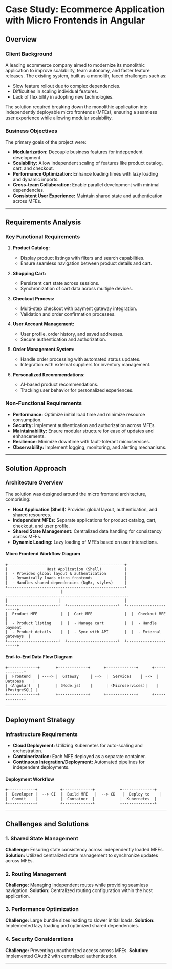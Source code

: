 # Case Study: Ecommerce Application with Micro Frontends in Angular

## Overview

### **Client Background**
A leading ecommerce company aimed to modernize its monolithic application to improve scalability, team autonomy, and faster feature releases. The existing system, built as a monolith, faced challenges such as:

- Slow feature rollout due to complex dependencies.
- Difficulties in scaling individual features.
- Lack of flexibility in adopting new technologies.

The solution required breaking down the monolithic application into independently deployable micro frontends (MFEs), ensuring a seamless user experience while allowing modular scalability.

### **Business Objectives**

The primary goals of the project were:

- **Modularization:** Decouple business features for independent development.
- **Scalability:** Allow independent scaling of features like product catalog, cart, and checkout.
- **Performance Optimization:** Enhance loading times with lazy loading and dynamic imports.
- **Cross-team Collaboration:** Enable parallel development with minimal dependencies.
- **Consistent User Experience:** Maintain shared state and authentication across MFEs.

---

## Requirements Analysis

### **Key Functional Requirements**

1. **Product Catalog:**
   - Display product listings with filters and search capabilities.
   - Ensure seamless navigation between product details and cart.

2. **Shopping Cart:**
   - Persistent cart state across sessions.
   - Synchronization of cart data across multiple devices.

3. **Checkout Process:**
   - Multi-step checkout with payment gateway integration.
   - Validation and order confirmation processes.

4. **User Account Management:**
   - User profile, order history, and saved addresses.
   - Secure authentication and authorization.

5. **Order Management System:**
   - Handle order processing with automated status updates.
   - Integration with external suppliers for inventory management.

6. **Personalized Recommendations:**
   - AI-based product recommendations.
   - Tracking user behavior for personalized experiences.

### **Non-Functional Requirements**

- **Performance:** Optimize initial load time and minimize resource consumption.
- **Security:** Implement authentication and authorization across MFEs.
- **Maintainability:** Ensure modular structure for ease of updates and enhancements.
- **Resilience:** Minimize downtime with fault-tolerant microservices.
- **Observability:** Implement logging, monitoring, and alerting mechanisms.

---

## Solution Approach

### **Architecture Overview**

The solution was designed around the micro frontend architecture, comprising:

- **Host Application (Shell):** Provides global layout, authentication, and shared resources.
- **Independent MFEs:** Separate applications for product catalog, cart, checkout, and user profile.
- **Shared State Management:** Centralized data handling for consistency across MFEs.
- **Dynamic Loading:** Lazy loading of MFEs based on user interactions.

#### **Micro Frontend Workflow Diagram**

```
+---------------------------------------------------+
|                 Host Application (Shell)          |
|  - Provides global layout & authentication        |
|  - Dynamically loads micro frontends              |
|  - Handles shared dependencies (NgRx, styles)     |
+---------------------------------------------------+
                        |
------------------------------------------------------
|                      |                            |
+----------------------+  +----------------------+  +----------------------+
|  Product MFE          |  |  Cart MFE              |  |  Checkout MFE         |
|  - Product listing    |  |  - Manage cart         |  |  - Handle payment     |
|  - Product details    |  |  - Sync with API       |  |  - External gateways  |
+----------------------+  +----------------------+  +----------------------+
```

#### **End-to-End Data Flow Diagram**

```
+-------------+       +-------------+      +-------------+      +-------------+
|  Frontend   | ----> |  Gateway     | -->  |  Services    | -->  |  Database    |
| (Angular)   |       | (Node.js)    |      | (Microservices)|    | (PostgreSQL) |
+-------------+       +-------------+      +-------------+      +-------------+
```

---

## Deployment Strategy

### **Infrastructure Requirements**

- **Cloud Deployment:** Utilizing Kubernetes for auto-scaling and orchestration.
- **Containerization:** Each MFE deployed as a separate container.
- **Continuous Integration/Deployment:** Automated pipelines for independent deployments.

#### **Deployment Workflow**

```
+------------+          +-------------+           +--------------+
|  Developer |  --> CI  |  Build MFE   |  --> CD   |  Deploy to    |
|  Commit    |          |  Container  |           |  Kubernetes  |
+------------+          +-------------+           +--------------+
```

---

## Challenges and Solutions

### **1. Shared State Management**
**Challenge:** Ensuring state consistency across independently loaded MFEs.
**Solution:** Utilized centralized state management to synchronize updates across MFEs.

### **2. Routing Management**
**Challenge:** Managing independent routes while providing seamless navigation.
**Solution:** Centralized routing configuration within the host application.

### **3. Performance Optimization**
**Challenge:** Large bundle sizes leading to slower initial loads.
**Solution:** Implemented lazy loading and optimized shared dependencies.

### **4. Security Considerations**
**Challenge:** Preventing unauthorized access across MFEs.
**Solution:** Implemented OAuth2 with centralized authentication.

---


